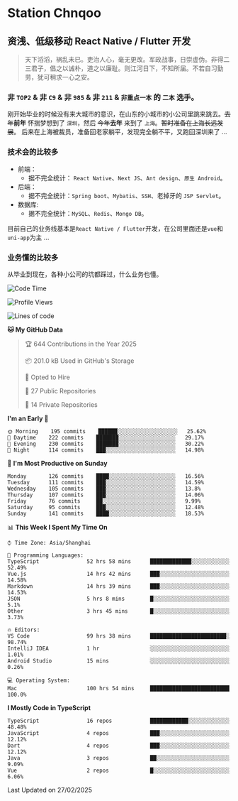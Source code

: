 # Station Chnqoo

## 资浅、低级移动 React Native / Flutter 开发

> 天下滔滔，祸乱未已。吏治人心，毫无更改。军政战事，日崇虚伪。非得二三君子，倡之以诚朴，道之以廉耻。则江河日下，不知所届。不若自习勤劳，犹可稍求一心之安。

### 非 `TOP2` & 非 `C9` & 非 `985` & 非 `211` & `非重点一本` 的 `二本` 选手。

刚开始毕业的时候没有来大城市的意识，在山东的小城市的小公司里跳来跳去。~~去年~~**前年** 怀揣梦想到了 `深圳`，然后 ~~今年~~**去年** 来到了 `上海`。~~暂时准备在上海长远发展~~。
后来在上海被裁员，准备回老家躺平，发现完全躺不平，又跑回深圳来了 ...

### 技术会的比较多

- 前端：
  - 据不完全统计： `React Native`、`Next JS`、`Ant design`、`原生 Android`。
- 后端：
  - 据不完全统计：`Spring boot`、`Mybatis`、`SSH`、老掉牙的 `JSP Servlet`。
- 数据库:
  - 据不完全统计：`MySQL`、`Redis`、`Mongo DB`。

目前自己的业务线基本是`React Native / Flutter`开发，在公司里面还是`vue`和`uni-app`为主 ...

### 业务懂的比较多

从毕业到现在，各种小公司的坑都踩过，什么业务也懂。

<!--START_SECTION:waka-->
![Code Time](http://img.shields.io/badge/Code%20Time-7%2C764%20hrs%203%20mins-blue)

![Profile Views](http://img.shields.io/badge/Profile%20Views-0-blue)

![Lines of code](https://img.shields.io/badge/From%20Hello%20World%20I%27ve%20Written-314%20Thousand%20lines%20of%20code-blue)

**🐱 My GitHub Data** 

> 🏆 644 Contributions in the Year 2025
 > 
> 📦 201.0 kB Used in GitHub's Storage 
 > 
> 💼 Opted to Hire
 > 
> 📜 27 Public Repositories 
 > 
> 🔑 14 Private Repositories  
 > 
**I'm an Early 🐤** 

```text
🌞 Morning    195 commits    ██████░░░░░░░░░░░░░░░░░░░   25.62% 
🌆 Daytime    222 commits    ███████░░░░░░░░░░░░░░░░░░   29.17% 
🌃 Evening    230 commits    ███████░░░░░░░░░░░░░░░░░░   30.22% 
🌙 Night      114 commits    ███░░░░░░░░░░░░░░░░░░░░░░   14.98%

```
📅 **I'm Most Productive on Sunday** 

```text
Monday       126 commits    ████░░░░░░░░░░░░░░░░░░░░░   16.56% 
Tuesday      111 commits    ███░░░░░░░░░░░░░░░░░░░░░░   14.59% 
Wednesday    105 commits    ███░░░░░░░░░░░░░░░░░░░░░░   13.8% 
Thursday     107 commits    ███░░░░░░░░░░░░░░░░░░░░░░   14.06% 
Friday       76 commits     ██░░░░░░░░░░░░░░░░░░░░░░░   9.99% 
Saturday     95 commits     ███░░░░░░░░░░░░░░░░░░░░░░   12.48% 
Sunday       141 commits    ████░░░░░░░░░░░░░░░░░░░░░   18.53%

```


📊 **This Week I Spent My Time On** 

```text
⌚︎ Time Zone: Asia/Shanghai

💬 Programming Languages: 
TypeScript               52 hrs 58 mins      █████████████░░░░░░░░░░░░   52.49% 
Vue.js                   14 hrs 42 mins      ███░░░░░░░░░░░░░░░░░░░░░░   14.58% 
Markdown                 14 hrs 39 mins      ███░░░░░░░░░░░░░░░░░░░░░░   14.53% 
JSON                     5 hrs 8 mins        █░░░░░░░░░░░░░░░░░░░░░░░░   5.1% 
Other                    3 hrs 45 mins       █░░░░░░░░░░░░░░░░░░░░░░░░   3.73%

🔥 Editors: 
VS Code                  99 hrs 38 mins      ████████████████████████░   98.74% 
IntelliJ IDEA            1 hr                ░░░░░░░░░░░░░░░░░░░░░░░░░   1.01% 
Android Studio           15 mins             ░░░░░░░░░░░░░░░░░░░░░░░░░   0.26%

💻 Operating System: 
Mac                      100 hrs 54 mins     █████████████████████████   100.0%

```

**I Mostly Code in TypeScript** 

```text
TypeScript               16 repos            ████████████░░░░░░░░░░░░░   48.48% 
JavaScript               4 repos             ███░░░░░░░░░░░░░░░░░░░░░░   12.12% 
Dart                     4 repos             ███░░░░░░░░░░░░░░░░░░░░░░   12.12% 
Java                     3 repos             ██░░░░░░░░░░░░░░░░░░░░░░░   9.09% 
Vue                      2 repos             █░░░░░░░░░░░░░░░░░░░░░░░░   6.06%

```



 Last Updated on 27/02/2025
<!--END_SECTION:waka-->

<!---
ChenqiaoStation/ChenqiaoStation is a ✨ special ✨ repository because its `README.md` (this file) appears on your GitHub profile.
You can click the Preview link to take a look at your changes.
--->
